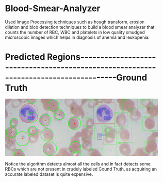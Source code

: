 # Blood-Smear-Analyzer

Used Image Processing techniques such as hough transform, erosion dilation and blob detection techniques to build a blood smear analyzer that counts the number of RBC, WBC and platelets in low quality smudged microscopic images which helps in diagnosis of anemia and leukopenia.  


# Predicted Regions-------------------------------------------------------------------------------------Ground Truth

![Result Demo:]( https://github.com/ekagra-ranjan/Blood-Smear-Analyzer/blob/master/result_23.jpg  "Home Page")


Notice the algorithm detects almost all the cells and in fact detects some RBCs which are not present in crudely labeled Gound Truth, as acquiring an accurate labeled dataset is quite expensive.
